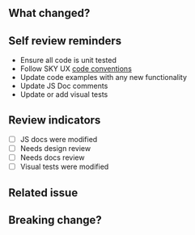 ## What changed?
<!-- Please include what changed along with why they changed and important technical aspects that reviewer should be aware of. -->

## Self review reminders
- Ensure all code is unit tested
- Follow SKY UX [code conventions](https://dev.azure.com/blackbaud/Products/_wiki/wikis/Products.wiki/2320/Code-Conventions)
- Update code examples with any new functionality
- Update JS Doc comments 
- Update or add visual tests 

## Review indicators
- [ ] JS docs were modified 
- [ ] Needs design review
- [ ] Needs docs review
- [ ] Visual tests were modified <!--Explain what was modified in the "What changed?" section -->

## Related issue

## Breaking change?
<!-- If this is a breaking change indicate and include your CHANGELOG entry here -->

